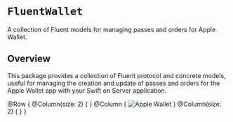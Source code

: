 # ``FluentWallet``

A collection of Fluent models for managing passes and orders for Apple Wallet.

## Overview

This package provides a collection of Fluent protocol and concrete models, useful for managing the creation and update of passes and orders for the Apple Wallet app with your Swift on Server application.

@Row {
    @Column(size: 2) { }
    @Column {
        ![Apple Wallet](wallet)
    }
    @Column(size: 2) { }
}

